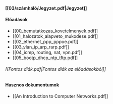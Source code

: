 #### [[03/számháló/Jegyzet.pdf|Jegyzet]]
#### Előadások
- [[00_bemutatkozas_kovetelmenyek.pdf]]
- [[01_halozatok_alapveto_mukodese.pdf]]
- [[02_ethernet_ppp_pppoe.pdf]]
- [[03_vlan_ip_arp_rarp.pdf]]
- [[04_icmp, routing, nat, vpn.pdf]]
- [[05_bootp_dhcp_ntp_tftp.pdf]]
###### [[Fontos diák.pdf|Fontos diák az előadásokból]]
#### Hasznos dokumentumok
- [[An Introduction to Computer Networks.pdf]]